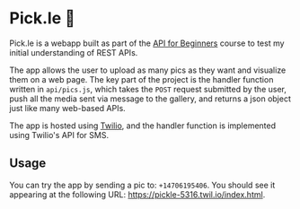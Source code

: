 # Pick.le 🥒

Pick.le is a webapp built as part of the [API for Beginners](https://www.freecodecamp.org/news/apis-for-beginners) course to test my initial understanding of REST APIs. 

The app allows the user to upload as many pics as they want and visualize them on a web page. The key part of the project is the handler function written in ```api/pics.js```, which takes the ```POST``` request submitted by the user, push all the media sent via message to the gallery, and returns a json object just like many web-based APIs.

The app is hosted using [Twilio](https://www.twilio.com), and the handler function is implemented using Twilio's API for SMS.

## Usage 

You can try the app by sending a pic to: ```+14706195406```. You should see it appearing at the following URL: https://pickle-5316.twil.io/index.html.
